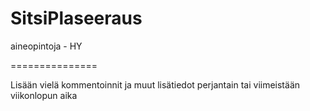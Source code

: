 SitsiPlaseeraus
===============

aineopintoja - HY

===============

Lisään vielä kommentoinnit ja muut lisätiedot perjantain tai viimeistään viikonlopun aika
